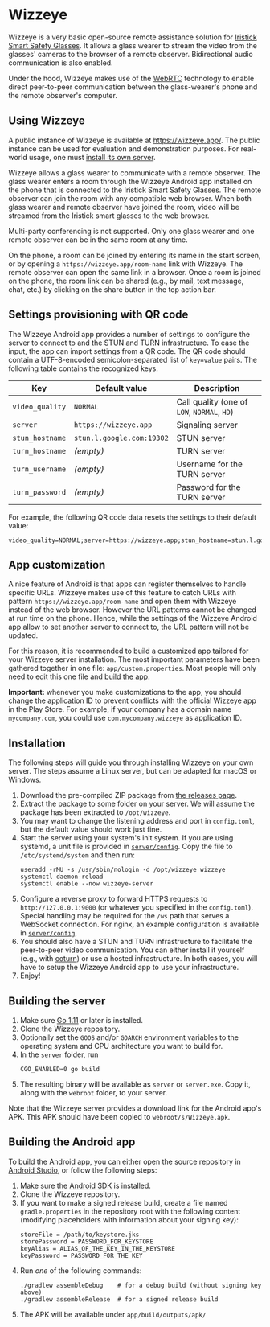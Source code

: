 Wizzeye
========

Wizzeye is a very basic open-source remote assistance solution for
[Iristick Smart Safety Glasses](https://iristick.com).  It allows a glass
wearer to stream the video from the glasses' cameras to the browser of a remote
observer.  Bidirectional audio communication is also enabled.

Under the hood, Wizzeye makes use of the [WebRTC](https://webrtc.org/)
technology to enable direct peer-to-peer communication between the
glass-wearer's phone and the remote observer's computer.


Using Wizzeye
--------------

A public instance of Wizzeye is available at <https://wizzeye.app/>.
The public instance can be used for evaluation and demonstration purposes.
For real-world usage, one must [install its own server](#installation).

Wizzeye allows a glass wearer to communicate with a remote observer.  The glass
wearer enters a room through the Wizzeye Android app installed on the phone
that is connected to the Iristick Smart Safety Glasses.  The remote observer
can join the room with any compatible web browser.  When both glass wearer and
remote observer have joined the room, video will be streamed from the Iristick
smart glasses to the web browser.

Multi-party conferencing is not supported.  Only one glass wearer and one
remote observer can be in the same room at any time.

On the phone, a room can be joined by entering its name in the start screen, or
by opening a `https://wizzeye.app/room-name` link with Wizzeye.  The remote
observer can open the same link in a browser.  Once a room is joined on the
phone, the room link can be shared (e.g., by mail, text message, chat, etc.) by
clicking on the share button in the top action bar.


Settings provisioning with QR code
-----------------------------------

The Wizzeye Android app provides a number of settings to configure the server
to connect to and the STUN and TURN infrastructure.  To ease the input, the app
can import settings from a QR code.  The QR code should contain a UTF-8-encoded
semicolon-separated list of `key=value` pairs.  The following table contains
the recognized keys.

Key             | Default value             | Description
----------------|---------------------------|----------------------------------
`video_quality` | `NORMAL`                  | Call quality (one of `LOW`, `NORMAL`, `HD`)
`server`        | `https://wizzeye.app`     | Signaling server
`stun_hostname` | `stun.l.google.com:19302` | STUN server
`turn_hostname` | *(empty)*                 | TURN server
`turn_username` | *(empty)*                 | Username for the TURN server
`turn_password` | *(empty)*                 | Password for the TURN server

For example, the following QR code data resets the settings to their default value:

```
video_quality=NORMAL;server=https://wizzeye.app;stun_hostname=stun.l.google.com:19302;turn_hostname=;turn_username=;turn_password=
```


App customization
------------------

A nice feature of Android is that apps can register themselves to handle
specific URLs.  Wizzeye makes use of this feature to catch URLs with pattern
`https://wizzeye.app/room-name` and open them with Wizzeye instead of the web
browser.  However the URL patterns cannot be changed at run time on the phone.
Hence, while the settings of the Wizzeye Android app allow to set another
server to connect to, the URL pattern will not be updated.

For this reason, it is recommended to build a customized app tailored for your
Wizzeye server installation.  The most important parameters have been gathered
together in one file: `app/custom.properties`.  Most people will only need to
edit this one file and [build the app](#building-the-android-app).

**Important:** whenever you make customizations to the app, you should change
the application ID to prevent conflicts with the official Wizzeye app in the
Play Store.  For example, if your company has a domain name `mycompany.com`,
you could use `com.mycompany.wizzeye` as application ID.


Installation
-------------

The following steps will guide you through installing Wizzeye on your own
server.  The steps assume a Linux server, but can be adapted for macOS or
Windows.

1. Download the pre-compiled ZIP package from [the releases page][latest].
2. Extract the package to some folder on your server.
   We will assume the package has been extracted to `/opt/wizzeye`.
3. You may want to change the listening address and port in `config.toml`, but
   the default value should work just fine.
4. Start the server using your system's init system.  If you are using systemd,
   a unit file is provided in
   [`server/config`](server/config/wizzeye-server.service).  Copy the file to
   `/etc/systemd/system` and then run:
   ``` shell
   useradd -rMU -s /usr/sbin/nologin -d /opt/wizzeye wizzeye
   systemctl daemon-reload
   systemctl enable --now wizzeye-server
   ```
5. Configure a reverse proxy to forward HTTPS requests to
   `http://127.0.0.1:9000` (or whatever you specified in the `config.toml`).
   Special handling may be required for the `/ws` path that serves a WebSocket
   connection.  For nginx, an example configuration is available in
   [`server/config`](server/config/nginx.conf).
6. You should also have a STUN and TURN infrastructure to facilitate the
   peer-to-peer video communication.  You can either install it yourself (e.g.,
   with [coturn][]) or use a hosted infrastructure.  In both cases, you will
   have to setup the Wizzeye Android app to use your infrastructure.
7. Enjoy!

[latest]: https://github.com/wizzeye/wizzeye/releases/latest
[coturn]: https://github.com/coturn/coturn


Building the server
--------------------

1. Make sure [Go 1.11][go] or later is installed.
2. Clone the Wizzeye repository.
3. Optionally set the `GOOS` and/or `GOARCH` environment variables to the
   operating system and CPU architecture you want to build for.
4. In the `server` folder, run
   ``` shell
   CGO_ENABLED=0 go build
   ```
5. The resulting binary will be available as `server` or `server.exe`.
   Copy it, along with the `webroot` folder, to your server.

Note that the Wizzeye server provides a download link for the Android app's
APK.  This APK should have been copied to `webroot/s/Wizzeye.apk`.

[go]: https://golang.org/dl/


Building the Android app
-------------------------

To build the Android app, you can either open the source repository in
[Android Studio][], or follow the following steps:

1. Make sure the [Android SDK][] is installed.
2. Clone the Wizzeye repository.
3. If you want to make a signed release build, create a file named
   `gradle.properties` in the repository root with the following content
   (modifying placeholders with information about your signing key):
   ```
   storeFile = /path/to/keystore.jks
   storePassword = PASSWORD_FOR_KEYSTORE
   keyAlias = ALIAS_OF_THE_KEY_IN_THE_KEYSTORE
   keyPassword = PASSWORD_FOR_THE_KEY
   ```
4. Run *one* of the following commands:
   ``` shell
   ./gradlew assembleDebug    # for a debug build (without signing key above)
   ./gradlew assembleRelease  # for a signed release build
   ```
5. The APK will be available under `app/build/outputs/apk/`

[Android Studio]: https://developer.android.com/studio/
[Android SDK]: https://developer.android.com/studio/#command-tools
